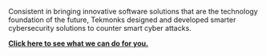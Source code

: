 Consistent in bringing innovative software solutions that are the technology foundation of the future, Tekmonks designed and developed smarter cybersecurity solutions to counter smart cyber attacks. 

[**Click here to see what we can do for you.**]({{#makeLink}}./article.html?article_path=./solutions/cybersecurity.md&menu_path=.menus/en{{/makeLink}})